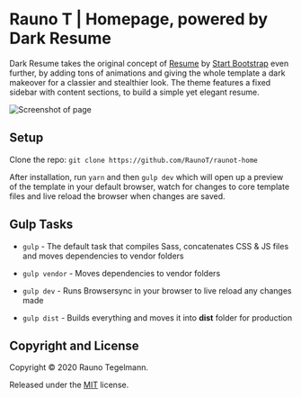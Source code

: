 # Rauno T | Homepage, powered by Dark Resume

Dark Resume takes the original concept of [Resume](https://startbootstrap.com/template-overviews/resume/) by [Start Bootstrap](http://startbootstrap.com/) even further, by adding tons of animations and giving the whole template a dark makeover for a classier and stealthier look. The theme features a fixed sidebar with content sections, to build a simple yet elegant resume.

![Screenshot of page](https://github.com/RaunoT/raunot-home/blob/master/img/screenshot.PNG?raw=true)

## Setup

Clone the repo: `git clone https://github.com/RaunoT/raunot-home`

After installation, run `yarn` and then `gulp dev` which will open up a preview of the template in your default browser, watch for changes to core template files and live reload the browser when changes are saved.

## Gulp Tasks

* `gulp` - The default task that compiles Sass, concatenates CSS & JS files and moves dependencies to vendor folders

* `gulp vendor` - Moves dependencies to vendor folders

* `gulp dev` - Runs Browsersync in your browser to live reload any changes made

* `gulp dist` - Builds everything and moves it into **dist** folder for production

## Copyright and License

Copyright © 2020 Rauno Tegelmann.

Released under the [MIT](https://github.com/RaunoT/raunot-home/blob/master/LICENSE) license.
